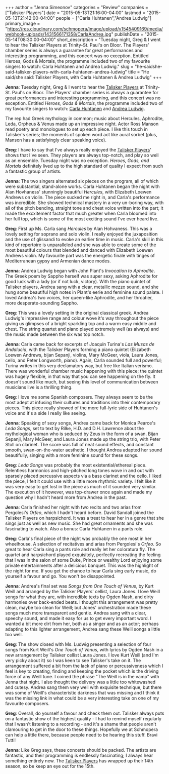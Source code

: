 +++
author = "Jenna Simeonov"
categories = "Review"
companies = ["Talisker Players"]
date = "2015-05-13T21:16:00-04:00"
lastmod = "2015-05-13T21:42:00-04:00"
people = ["Carla Huhtanen","Andrea Ludwig"]
primary_image = "https://res.cloudinary.com/schmopera/image/upload/v1545409169/media/webhook-uploads/1431566171358/CarlaAndrea.jpg"
publishDate = "2015-05-14T08:30:00-04:00"
short_description = "Tuesday night, Greg &amp; I went to hear the Talisker Players at Trinity-St. Paul&#039;s on Bloor. The Players&#039; chamber series is always a guarantee for great performances and interesting programming, and this concert was no exception. Entitled Heroes, Gods &amp; Mortals, the programme included two of my favourite singers to watch: Carla Huhtanen and Andrea Ludwig."
slug = "he-saidshe-said-talisker-players-with-carla-huhtanen-andrea-ludwig"
title = "He said/she said: Talisker Players, with Carla Huhtanen &amp; Andrea Ludwig"
+++


**Jenna**: Tuesday night, Greg & I went to hear the [Talisker Players](http://www.taliskerplayers.ca/) at Trinity-St. Paul's on Bloor. The Players' chamber series is always a guarantee for great performances and interesting programming, and this concert was no exception. Entitled *Heroes, Gods & Mortals*, the programme included two of my favourite singers to watch: [Carla Huhtanen](http://www.carlahuhtanen.com/) and [Andrea Ludwig](http://andrealudwig.ca/).

The rep had Greek mythology in common; music about Hercules, Aphrodite, Leda, Orpheus & Venus made up an impressive night. Actor Ross Manson read poetry and monologues to set up each piece. I like this touch in Talisker's series; the moments of spoken word act like aural sorbet (plus, Manson has a satisfyingly clear speaking voice).

**Greg**: I have to say that I've always really enjoyed the [Talisker Players](http://www.taliskerplayers.ca/)' shows that I've seen. They players are always top-notch, and play so well as an ensemble. Tuesday night was no exception. *Heroes, Gods, and Mortals* definitely lived up to the high standard of quality I expect from such a fantastic group of artists. 

**Jenna**: The two singers alternated six pieces on the program, all of which were substantial, stand-alone works. Carla Huhtanen began the night with Alan Hovhaness' stunningly beautiful *Hercules*, with Elizabeth Loewen Andrews on violin. The piece sucked me right in, and Carla's performance was incredible. She showed technical mastery in a very un-boring way, with all of the pitch bending, straight tone and chest voice written into the part; it made the excxitement factor that much greater when Carla bloomed into her full top, which is some of the most exciting sound I've ever heard live.

**Greg**: First up Ms. Carla sang *Hercules* by Alan Hohvaness. This was a lovely setting for soprano and solo violin. I really enjoyed the juxaposition and the use of glissandi to evoke an earlier time in music. Carla's skill in this kind of repertoire is unparalleled and she was able to create some of the most beautiful colours that blended and danced with Elizabeth Loewen Andrews violin. My favourite part was the energetic finale with tinges of Mediterranean gypsy and Armenian dance modes. 

**Jenna**: Andrea Ludwig began with John Plant's *Invocation to Aphrodite*. The Greek poem by Sappho herself was super sexy, asking Aphrodite for good luck with a lady (or if not luck, victory). With the piano quintet of Talisker players, Andrea sang with a clear, metallic mezzo sound, and she hung some beautiful high notes in Plant's eerie and feminine sound palate. I loved Andrea's two voices, her queen-like Aphrodite, and her throatier, more desperate-sounding Sappho.

**Greg**: This was a lovely setting in the original classical greek. Andrea Ludwig's impressive range and colour wove it's way throughout the piece giving us glimpses of a bright sparkling top and a warm easy middle and chest. The string quartet and piano played extremely well (as always) and the music made between the six was top notch. 

**Jenna**: Carla came back for excerpts of Joaquin Turina's *Las Musas de Andalucia*, with the Talisker Players forming a piano quintet (Elizabeth Loewen Andrews, bijan Sepanji, violins, Mary McGeer, viola, Laura Jones, cello, and Peter Longworth, piano). Again, Carla sounded full and powerful; Turina writes in this very declamatory way, but free like Italian verismo. There was wonderful chamber music happening with this piece; the quintet was hugely flexible, in that way that you can see happening on the fly. It doesn't sound like much, but seeing this level of communication between musicians live is a thrilling thing.

**Greg**: I love me some Spanish composers. They always seem to be the most adept at infusing their cultures and traditions into their contemporary pieces. This piece really showed of the more full-lyric side of Huhtanen's voice and it's a side I really like seeing. 

**Jenna**: Speaking of sexy songs, Andrea came back for Monica Pearce's *Leda Songs*, set to text by Rilke, H.D. and D.H. Lawrence about the mythological woman who is seduced by Zeus in the form of a swan. Bijan Sepanji, Mary McGeer, and Laura Jones made up the string trio, with Peter Stoll on clarinet. The score was full of neat sound effects, and constant smooth, swan-on-the-water aesthetic. I thought Andrea adapted her sound beautifully, singing with a more feminine sound for these songs.

**Greg**: *Leda Songs* was probably the most existential/ethereal piece. Relentless harmonics and high-pitched long tones wove in and out with sparsely placed percussive aspects via a bass clarinet and the cello. I liked the piece, I felt it could use with a little more rhythmic variety. I felt like it was very easy to get lost in the piece as much of it sounded very similar. The execution of it however, was top-drawer once again and made my question why I hadn't heard more from Andrea in the past.  

**Jenna**: Carla finished her night with two recits and two arias from Pergolesi's *Orfeo*, which I hadn't heard before. David Sandall joined the Talisker Players on harpsichord. It was a treat to hear her in a genre that she sings just as well as new music. She had great ornaments and she was fascinating to watch. Also a bonus: Carla Huhtanen in a pants role. 

**Greg**: Carla's final piece of the night was probably the one most in her wheelhouse. A selection of recitatives and arias from Pergolesi's *Orfeo*. So great to hear Carla sing a pants role and really let her coloratura fly. The quartet and harpsichord played exquisitely, perfectly recreating the feeling that I was in the salon of some Duke, Prince or wealthy Lord enjoying some private entertainments after a delicious banquet. This was the highlight of the night for me. If you get the chance to hear Carla sing early music, do yourself a favour and go. You won't be disappointed. 

**Jenna**: Andrea's final set was *Songs from One Touch of Venus*, by Kurt Weill and arranged by the Talisker Players' cellist, Laura Jones. I love Weill songs for what they are, with incredible texts by Ogden Nash, and dirty harmonies over back-ended beats. I thought this arrangement was pretty clean, maybe too clean for Weill; but Jones' orchestration made these songs much more transparent and gentle. Andrea sang with a clear, speechy sound, and made it easy for us to get every important word. I wanted a bit more dirt from her, both as a singer and as an actor; perhaps adapting to this lighter arrangement, Andrea sang these Weill songs a little too well.

**Greg**: The show closed with Ms. Ludwig presenting a selection of four songs from Kurt Weill's *One Touch of Venus*, with lyrics by Ogden Nash in a new arrangement by Talisker cellist Laura Jones. I love Kurt Weill (and I'm very picky about it) so I was keen to see Talisker's take on it. The arrangement suffered a bit from the lack of piano or percussiveness which I feel is key to creating, finding and keeping the pocket which is the driving force of any Weill tune. I coined the phrase "The Weill is in the vamp" with Jenna that night. I also thought the delivery was a little too whitewashed and cutesy. Andrea sang them very well with exquisite technique, but there was some of Weill's characteristic darkness that was missing and I think it was the missing link in what could be a very interesting take on one of my favourite composers. 

**Greg**: Overall, do yourself a favour and check them out. Talisker always puts on a fantastic show of the highest quality - I had to remind myself regularly that I wasn't listening to a recording - and it's a shame that people aren't clamouring to get in the door to these things. Hopefully we at Schmopera can help a little there, because people need to be hearing this stuff. Bravi Tutti!

**Jenna**: Like Greg says, these concerts should be packed. The artists are fantastic, and their programming is endlessly fascinating; I always hear something entirely new. The [Talisker Players](http://www.taliskerplayers.ca/) has wrapped up their 14th season, so be keep an eye out for the 15th.
